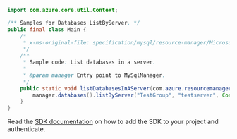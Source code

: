 ```java
import com.azure.core.util.Context;

/** Samples for Databases ListByServer. */
public final class Main {
    /*
     * x-ms-original-file: specification/mysql/resource-manager/Microsoft.DBforMySQL/stable/2021-05-01/examples/DatabasesListByServer.json
     */
    /**
     * Sample code: List databases in a server.
     *
     * @param manager Entry point to MySqlManager.
     */
    public static void listDatabasesInAServer(com.azure.resourcemanager.mysqlflexibleserver.MySqlManager manager) {
        manager.databases().listByServer("TestGroup", "testserver", Context.NONE);
    }
}
```

Read the [SDK documentation](https://github.com/Azure/azure-sdk-for-java/blob/azure-resourcemanager-mysqlflexibleserver_1.0.0-beta.2/sdk/mysqlflexibleserver/azure-resourcemanager-mysqlflexibleserver/README.md) on how to add the SDK to your project and authenticate.
